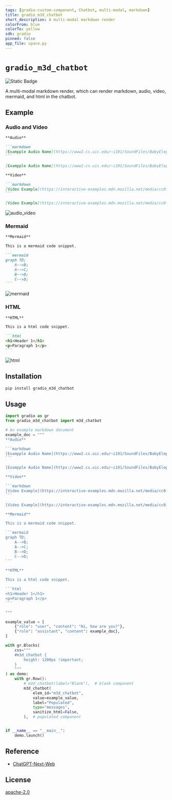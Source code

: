 ```yaml
---
tags: [gradio-custom-component, Chatbot, multi-modal, markdown]
title: gradio_m3d_chatbot
short_description: A multi-modal markdown render
colorFrom: blue
colorTo: yellow
sdk: gradio
pinned: false
app_file: space.py
---
```


# `gradio_m3d_chatbot`
<img alt="Static Badge" src="https://img.shields.io/badge/version%20-%200.0.1%20-%20orange">  

A multi-modal markdown render, which can render markdown, audio, video, mermaid, and html in the chatbot.


## Example

### Audio and Video

````markdown
**Audio**

```markdown
[Exampple Audio Name](https://www2.cs.uic.edu/~i101/SoundFiles/BabyElephantWalk60.wav)
```

[Exampple Audio Name](https://www2.cs.uic.edu/~i101/SoundFiles/BabyElephantWalk60.wav)

**Video**

```markdown
[Video Example](https://interactive-examples.mdn.mozilla.net/media/cc0-videos/flower.mp4)
```

[Video Example](https://interactive-examples.mdn.mozilla.net/media/cc0-videos/flower.mp4)
````

![audio_video](https://s2.loli.net/2024/12/08/6FBA7jDz4eHRmYG.png)


### Mermaid

````markdown
**Mermaid**

This is a mermaid code snippet.

```mermaid
graph TD;
    A-->B;
    A-->C;
    B-->D;
    C-->D;
```
````

![mermaid](https://s2.loli.net/2024/12/08/scozTX9RW4Kkhje.png)


### HTML

````markdown
**HTML**

This is a html code snippet.

```html
<h1>Header 1</h1>
<p>Paragraph 1</p>
```
````

![html](https://s2.loli.net/2024/12/08/4q3s8aFLdAIEwJH.png)



## Installation

```bash
pip install gradio_m3d_chatbot
```

## Usage

````python
import gradio as gr
from gradio_m3d_chatbot import m3d_chatbot

# An example markdown document
example_doc = """
**Audio**

```markdown
[Exampple Audio Name](https://www2.cs.uic.edu/~i101/SoundFiles/BabyElephantWalk60.wav)
```

[Exampple Audio Name](https://www2.cs.uic.edu/~i101/SoundFiles/BabyElephantWalk60.wav)

**Video**

```markdown
[Video Example](https://interactive-examples.mdn.mozilla.net/media/cc0-videos/flower.mp4)
```

[Video Example](https://interactive-examples.mdn.mozilla.net/media/cc0-videos/flower.mp4)

**Mermaid**

This is a mermaid code snippet.

```mermaid
graph TD;
    A-->B;
    A-->C;
    B-->D;
    C-->D;
```

**HTML**

This is a html code snippet.

```html
<h1>Header 1</h1>
<p>Paragraph 1</p>
```

"""

example_value = [
    {"role": "user", "content": "Hi, how are you?"},
    {"role": "assistant", "content": example_doc},
]

with gr.Blocks(
    css="""
    #m3d_chatbot {
        height: 1200px !important;
    }
    """
) as demo:
    with gr.Row():
        # m3d_chatbot(label="Blank"),  # blank component
        m3d_chatbot(
            elem_id="m3d_chatbot",
            value=example_value,
            label="Populated",
            type="messages",
            sanitize_html=False,
        ),  # populated component


if __name__ == "__main__":
    demo.launch()

````


## Reference

- [ChatGPT-Next-Web](https://github.com/ChatGPTNextWeb/ChatGPT-Next-Web)

## License

[apache-2.0](https://opensource.org/licenses/apache-2.0)
